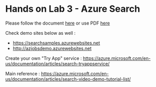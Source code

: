 # Hands on Lab 3 - Azure Search #

Please follow the document [here](https://azure.microsoft.com/en-us/documentation/articles/search-create-first-solution/) or use PDF <a href='HOL3.pdf'>here</a>

Check demo sites below as well : 
  + https://searchsamples.azurewebsites.net
  + http://azjobsdemo.azurewebsites.net

Create your own "Try App" service : https://azure.microsoft.com/en-us/documentation/articles/search-tryappservice/

Main reference : https://azure.microsoft.com/en-us/documentation/articles/search-video-demo-tutorial-list/
